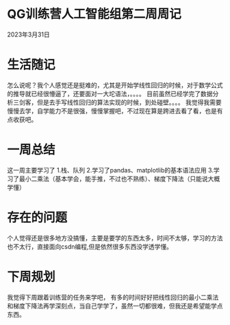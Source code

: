 ﻿# QG训练营人工智能组第二周周记
2023年3月31日
# 生活随记
怎么说呢？我个人感觉还是挺难的，尤其是开始学线性回归的时候，对于数学公式的推导就已经很懵逼了，还要面对一大坨语法，。。。。
目前虽然已经学完了数据分析三剑客，但是去手写线性回归的算法实现的时候，到处碰壁。。。。
我觉得我需要慢慢去学，自学能力不是很强，慢慢掌握吧，不过现在算是跨进去看了看，也是有点收获吧。
# 一周总结
这一周主要学习了
1.栈、队列
2.学习了pandas、matplotlib的基本语法应用
3.学习了最小二乘法（基本学会，能手推，不过也不熟练）、梯度下降法（只能说大概学懂）
# 存在的问题
个人觉得还是很多地方没搞懂，主要是要学的东西太多，时间不太够，学习的方法也不太行，直接面向csdn编程,但是依然很多东西没学透学懂。
# 下周规划
我觉得下周跟着训练营的任务来学吧，
有多的时间好好把线性回归的最小二乘法和梯度下降法再学深刻点，当自己学学了，虽然一切都很难，但我还是希望能学点东西。
